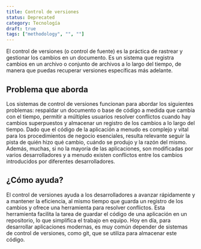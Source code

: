 ```yaml
---
title: Control de versiones
status: Deprecated
category: Tecnología
draft: true
tags: ["methodology", "", ""]
---
```


El control de versiones (o control de fuente) es la práctica de rastrear y gestionar los cambios en un documento.
Es un sistema que registra cambios en un archivo o conjunto de archivos a lo largo del tiempo, de manera que puedas recuperar versiones específicas más adelante.

## Problema que aborda

Los sistemas de control de versiones funcionan para abordar los siguientes problemas:
respaldar un documento o base de código a medida que cambia con el tiempo,
permitir a múltiples usuarios resolver conflictos cuando hay cambios superpuestos y
almacenar un registro de los cambios a lo largo del tiempo.
Dado que el código de la aplicación a menudo es complejo y vital para los procedimientos de negocio esenciales, resulta relevante seguir la pista de quién hizo qué cambio, cuándo se produjo y la razón del mismo.
Además, muchas, si no la mayoría de las aplicaciones, son modificadas por varios desarrolladores y a menudo existen conflictos entre los cambios introducidos por diferentes desarrolladores.

## ¿Cómo ayuda?

El control de versiones ayuda a los desarrolladores a avanzar rápidamente y a mantener la eficiencia, al mismo tiempo que guarda un registro de los cambios y ofrece una herramienta para resolver conflictos.
Esta herramienta facilita la tarea de guardar el código de una aplicación en un repositorio, lo que simplifica el trabajo en equipo. Hoy en día, para desarrollar aplicaciones modernas, es muy común depender de sistemas de control de versiones, como git, que se utiliza para almacenar este código.
